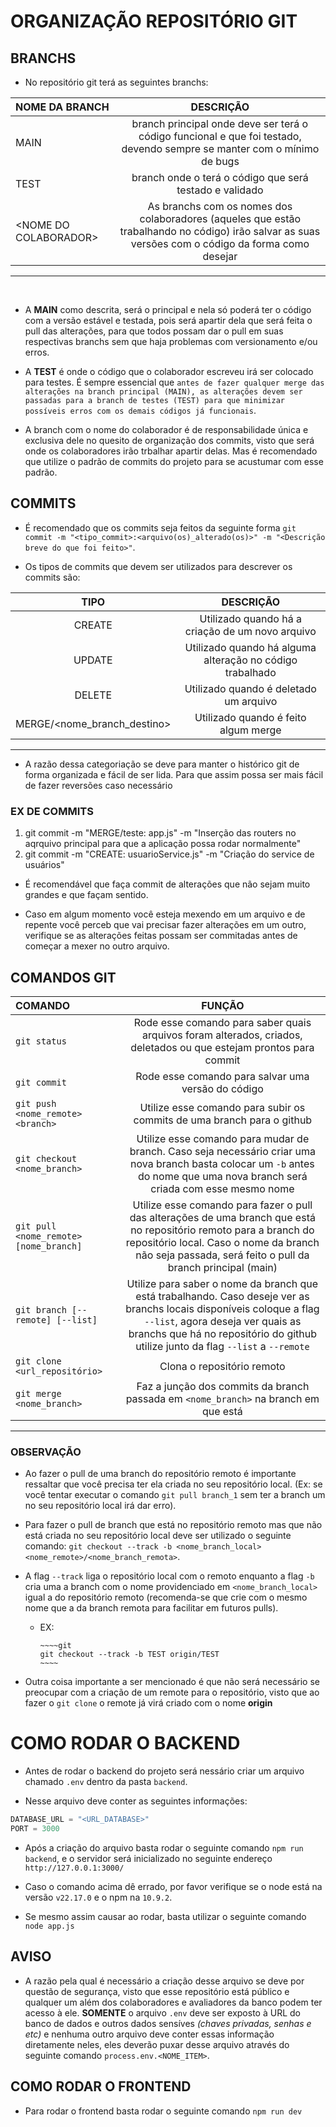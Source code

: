 # ORGANIZAÇÃO REPOSITÓRIO GIT

## BRANCHS

* No repositório git terá as seguintes branchs:

NOME DA BRANCH|DESCRIÇÃO
:--------|:---------:
MAIN|branch principal onde deve ser terá o código funcional e que foi testado, devendo sempre se manter com o mínimo de bugs
TEST|branch onde o terá o código que será testado e validado
<NOME DO COLABORADOR\>| As branchs com os nomes dos colaboradores (aqueles que estão trabalhando no código) irão salvar as suas versões com o código da forma como desejar

<hr>
<br>

* A **MAIN** como descrita, será o principal e nela só poderá ter o código com a versão estável e testada, pois será apartir dela que será feita o pull das alterações, para que todos possam dar o pull em suas respectivas branchs sem que haja problemas com versionamento e/ou erros.

* A **TEST** é onde o código que o colaborador escreveu irá ser colocado para testes. É sempre essencial que `antes de fazer qualquer merge das alterações na branch principal (MAIN), as alterações devem ser passadas para a branch de testes (TEST) para que minimizar possíveis erros com os demais códigos já funcionais`.

* A branch com o nome do colaborador é de responsabilidade única e exclusiva dele no quesito de organização
dos commits, visto que será onde os colaboradores irão trbalhar apartir delas.
Mas é recomendado que utilize o padrão de commits do projeto para se acustumar com esse padrão.

## COMMITS

* É recomendado que os commits seja feitos da seguinte forma `git commit -m "<tipo_commit>:<arquivo(os)_alterado(os)>" -m "<Descrição breve do que foi feito>"`.

* Os tipos de commits que devem ser utilizados para descrever os commits são:

TIPO|DESCRIÇÃO
:----:|:------:
CREATE|Utilizado quando há a criação de um novo arquivo
UPDATE|Utilizado quando há alguma alteração no código trabalhado
DELETE|Utilizado quando é deletado um arquivo
MERGE/\<nome_branch_destino\>| Utilizado quando é feito algum merge

<hr>

* A razão dessa categoriação se deve para manter o histórico git de forma organizada e fácil de ser lida. Para que assim possa ser mais fácil de fazer reversões caso necessário

### EX DE COMMITS

1. git commit -m "MERGE/teste: app.js" -m "Inserção das routers no aqrquivo principal para que a aplicação possa rodar normalmente"
2. git commit -m "CREATE: usuarioService.js" -m "Criação do service de usuários"

* É recomendável que faça commit de alterações que não sejam muito grandes e que façam sentido.

* Caso em algum momento você esteja mexendo em um arquivo e de repente você perceb que vai precisar fazer alterações em um outro, verifique se as alterações feitas possam ser commitadas antes de começar a mexer no outro arquivo.

## COMANDOS GIT

COMANDO|FUNÇÃO
:----|:----:
`git status`|Rode esse comando para saber quais arquivos foram alterados, criados, deletados ou que estejam prontos para commit
`git commit`|Rode esse comando para salvar uma versão do código
`git push <nome_remote> <branch>`|Utilize esse comando para subir os commits de uma branch para o github
`git checkout <nome_branch>`|Utilize esse comando para mudar de branch. Caso seja necessário criar uma nova branch basta colocar um `-b` antes do nome que uma nova branch será criada com esse mesmo nome
`git pull <nome_remote> [nome_branch]`|Utilize esse comando para fazer o pull das alterações de uma branch que está no repositório remoto para a branch do repositório local. Caso o nome da branch não seja passada, será feito o pull da branch principal (main)
`git branch [--remote] [--list]`|Utilize para saber o nome da branch que está trabalhando. Caso deseje ver as branchs locais disponíveis coloque a flag `--list`, agora deseja ver quais as branchs que há no repositório do github utilize junto da flag `--list` a `--remote`
`git clone <url_repositório>`|Clona o repositório remoto
`git merge <nome_branch>`|Faz a junção dos commits da branch passada em `<nome_branch>` na branch em que está

<hr>

### OBSERVAÇÃO

* Ao fazer o pull de uma branch do repositório remoto é importante ressaltar que você precisa ter ela criada no seu repositório local. (Ex: se você tentar executar o comando `git pull branch_1` sem ter a branch um no seu repositório local irá dar erro).

* Para fazer o pull de branch que está no repositório remoto mas que não está criada no seu repositório local deve ser utilizado o seguinte comando: `git checkout --track -b <nome_branch_local> <nome_remote>/<nome_branch_remota>`.

* A flag `--track` liga o repositório local com o remoto enquanto a flag `-b` cria uma a branch com o nome providenciado em `<nome_branch_local>` igual a do repositório remoto (recomenda-se que crie com o mesmo nome que a da branch remota para facilitar em futuros pulls).

  * EX:

        ~~~~git
        git checkout --track -b TEST origin/TEST
        ~~~~

* Outra coisa importante a ser mencionado é que não será necessário se preocupar com a criação de um remote para o repositório, visto que ao fazer o `git clone` o remote já virá criado com o nome **origin**

# COMO RODAR O BACKEND

* Antes de rodar o backend do projeto será nessário criar um arquivo chamado `.env` dentro da pasta `backend`.

* Nesse arquivo deve conter as seguintes informações:

~~~~js
DATABASE_URL = "<URL_DATABASE>"
PORT = 3000
~~~~

* Após a criação do arquivo basta rodar o seguinte comando `npm run backend`, e o servidor será inicializado no seguinte endereço `http://127.0.0.1:3000/`

* Caso o comando acima dê errado, por favor verifique se o node está na versão `v22.17.0` e o npm na `10.9.2`.

* Se mesmo assim causar ao rodar, basta utilizar o seguinte comando `node app.js`

## AVISO

* A razão pela qual é necessário a criação desse arquivo se deve por questão de segurança, visto que esse repositório está público e qualquer um além dos colaboradores e avaliadores
da banco podem ter acesso à ele. **SOMENTE** o arquivo `.env` deve ser exposto à URL do banco de dados e outros dados sensíves *(chaves privadas, senhas e etc)* e nenhuma outro arquivo deve conter essas informação diretamente neles, eles deverão puxar desse arquivo através do seguinte comando `process.env.<NOME_ITEM>`.

## COMO RODAR O FRONTEND

* Para rodar o frontend basta rodar o seguinte comando `npm run dev`
